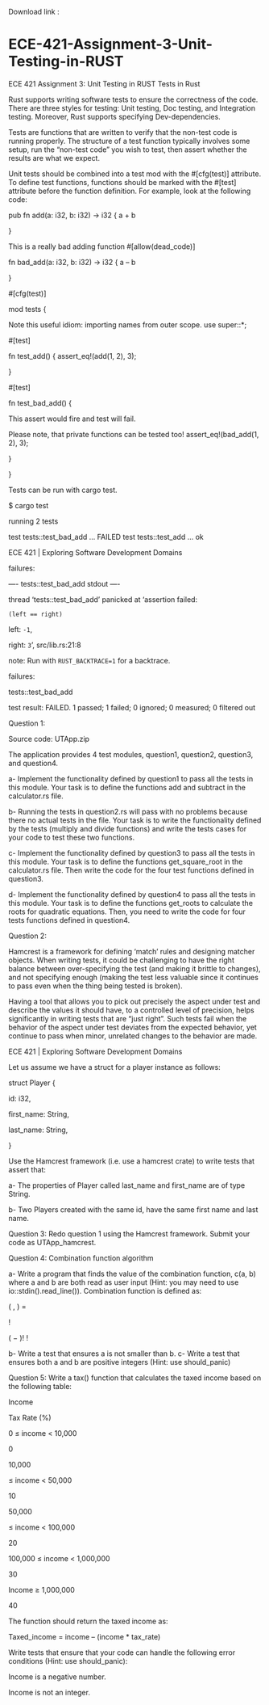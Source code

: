 Download link :


# ECE-421-Assignment-3-Unit-Testing-in-RUST
ECE 421 Assignment 3: Unit Testing in RUST
Tests in Rust

Rust supports writing software tests to ensure the correctness of the code. There are three styles for testing: Unit testing, Doc testing, and Integration testing. Moreover, Rust supports specifying Dev-dependencies.

Tests are functions that are written to verify that the non-test code is running properly. The structure of a test function typically involves some setup, run the “non-test code” you wish to test, then assert whether the results are what we expect.

Unit tests should be combined into a test mod with the #[cfg(test)] attribute. To define test functions, functions should be marked with the #[test] attribute before the function definition. For example, look at the following code:

pub fn add(a: i32, b: i32) -> i32 { a + b

}

This is a really bad adding function #[allow(dead_code)]

fn bad_add(a: i32, b: i32) -> i32 { a – b

}

#[cfg(test)]

mod tests {

Note this useful idiom: importing names from outer scope. use super::*;

#[test]

fn test_add() { assert_eq!(add(1, 2), 3);

}

#[test]

fn test_bad_add() {

This assert would fire and test will fail.

Please note, that private functions can be tested too! assert_eq!(bad_add(1, 2), 3);

}

}

Tests can be run with cargo test.

$ cargo test

running 2 tests

test tests::test_bad_add … FAILED test tests::test_add … ok

ECE 421 | Exploring Software Development Domains

failures:

—- tests::test_bad_add stdout —-

thread ‘tests::test_bad_add’ panicked at ‘assertion failed:

`(left == right)`

left: `-1`,

right: `3`’, src/lib.rs:21:8

note: Run with `RUST_BACKTRACE=1` for a backtrace.

failures:

tests::test_bad_add

test result: FAILED. 1 passed; 1 failed; 0 ignored; 0 measured; 0 filtered out

Question 1:

Source code: UTApp.zip

The application provides 4 test modules, question1, question2, question3, and question4.

a- Implement the functionality defined by question1 to pass all the tests in this module. Your task is to define the functions add and subtract in the calculator.rs file.

b- Running the tests in question2.rs will pass with no problems because there no actual tests in the file. Your task is to write the functionality defined by the tests (multiply and divide functions) and write the tests cases for your code to test these two functions.

c- Implement the functionality defined by question3 to pass all the tests in this module. Your task is to define the functions get_square_root in the calculator.rs file. Then write the code for the four test functions defined in question3.

d- Implement the functionality defined by question4 to pass all the tests in this module. Your task is to define the functions get_roots to calculate the roots for quadratic equations. Then, you need to write the code for four tests functions defined in question4.

Question 2:

Hamcrest is a framework for defining ‘match’ rules and designing matcher objects. When writing tests, it could be challenging to have the right balance between over-specifying the test (and making it brittle to changes), and not specifying enough (making the test less valuable since it continues to pass even when the thing being tested is broken).

Having a tool that allows you to pick out precisely the aspect under test and describe the values it should have, to a controlled level of precision, helps significantly in writing tests that are “just right”. Such tests fail when the behavior of the aspect under test deviates from the expected behavior, yet continue to pass when minor, unrelated changes to the behavior are made.

ECE 421 | Exploring Software Development Domains

Let us assume we have a struct for a player instance as follows:

struct Player {

id: i32,

first_name: String,

last_name: String,

}

Use the Hamcrest framework (i.e. use a hamcrest crate) to write tests that assert that:

a- The properties of Player called last_name and first_name are of type String.

b- Two Players created with the same id, have the same first name and last name.

Question 3: Redo question 1 using the Hamcrest framework. Submit your code as UTApp_hamcrest.

Question 4: Combination function algorithm

a- Write a program that finds the value of the combination function, c(a, b) where a and b are both read as user input (Hint: you may need to use io::stdin().read_line()). Combination function is defined as:

( , ) =

!

( − )! !

b- Write a test that ensures a is not smaller than b. c- Write a test that ensures both a and b are positive integers (Hint: use should_panic)

Question 5: Write a tax() function that calculates the taxed income based on the following table:

Income

Tax Rate (%)

0 ≤ income < 10,000

0

10,000

≤ income < 50,000

10

50,000

≤ income < 100,000

20

100,000 ≤ income < 1,000,000

30

Income ≥ 1,000,000

40

The function should return the taxed income as:

Taxed_income = income – (income * tax_rate)

Write tests that ensure that your code can handle the following error conditions (Hint: use should_panic):

Income is a negative number.

Income is not an integer.


